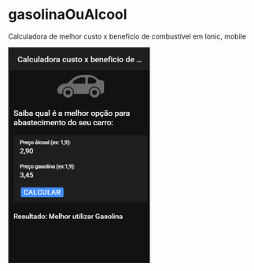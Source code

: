 # gasolinaOuAlcool
Calculadora de melhor custo x beneficio de combustível em Ionic, mobile

<img src="https://github.com/Kimbellyf/gasolinaOuAlcool/blob/master/appcustobenef.PNG?raw=true">
